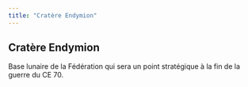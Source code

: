 ```yaml
---
title: "Cratère Endymion"
---
```


Cratère Endymion
----------------

Base lunaire de la Fédération qui sera un point stratégique à la fin de la guerre du CE 70.

